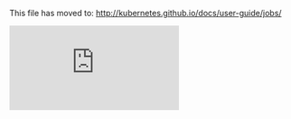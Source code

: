 <!-- BEGIN MUNGE: UNVERSIONED_WARNING -->


<!-- END MUNGE: UNVERSIONED_WARNING -->

This file has moved to: http://kubernetes.github.io/docs/user-guide/jobs/




<!-- BEGIN MUNGE: IS_VERSIONED -->
<!-- TAG IS_VERSIONED -->
<!-- END MUNGE: IS_VERSIONED -->


<!-- BEGIN MUNGE: GENERATED_ANALYTICS -->
[![Analytics](https://kubernetes-site.appspot.com/UA-36037335-10/GitHub/docs/user-guide/jobs.md?pixel)]()
<!-- END MUNGE: GENERATED_ANALYTICS -->
